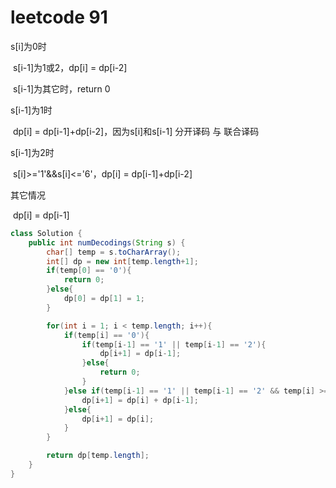 # leetcode 91

s[i]为0时

​		s[i-1]为1或2，dp[i] = dp[i-2]

​		s[i-1]为其它时，return 0

s[i-1]为1时

​		dp[i] = dp[i-1]+dp[i-2]，因为s[i]和s[i-1] 分开译码 与 联合译码

s[i-1]为2时

​		s[i]>='1'&&s[i]<='6'，dp[i] = dp[i-1]+dp[i-2]

其它情况

​		dp[i] = dp[i-1]

```java
class Solution {
    public int numDecodings(String s) {
        char[] temp = s.toCharArray();
        int[] dp = new int[temp.length+1];
        if(temp[0] == '0'){
            return 0;
        }else{
            dp[0] = dp[1] = 1;
        }

        for(int i = 1; i < temp.length; i++){
            if(temp[i] == '0'){
                if(temp[i-1] == '1' || temp[i-1] == '2'){
                    dp[i+1] = dp[i-1];
                }else{
                    return 0;
                }
            }else if(temp[i-1] == '1' || temp[i-1] == '2' && temp[i] >= '1' && temp[i] <= '6'){
                dp[i+1] = dp[i] + dp[i-1];
            }else{
                dp[i+1] = dp[i];
            }
        }

        return dp[temp.length];
    }
}
```


